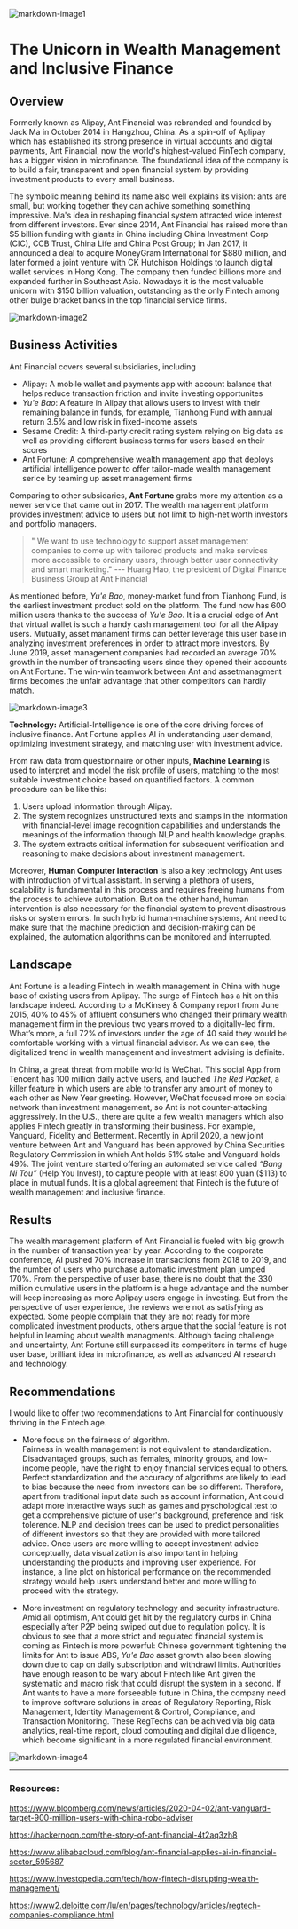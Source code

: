 

![markdown-image1](ant_logo.jpg)
# The Unicorn in Wealth Management and Inclusive Finance

## Overview
Formerly known as Alipay, Ant Financial was rebranded and founded by Jack Ma in October 2014 in Hangzhou, China. As a spin-off of Aplipay which has established its strong presence in virtual accounts and digital payments, Ant Financial, now the world's highest-valued FinTech company, has a bigger vision in microfinance. The foundational idea of the company is to build a fair, transparent and open financial system by providing investment products to every small business. 

The symbolic meaning behind its name also well explains its vision: ants are small, but working together they can achive something something impressive. Ma's idea in reshaping financial system attracted wide interest from different investors. Ever since 2014, Ant Financial has raised more than $5 billion funding with giants in China including China Investment Corp (CIC), CCB Trust, China Life and China Post Group; in Jan 2017, it announced a deal to acquire MoneyGram International for $880 million, and later formed a joint venture with CK Hutchison Holdings to launch digital wallet services in Hong Kong. The company then funded billions more and expanded further in Southeast Asia. Nowadays it is the most valuable unicorn with $150 billion valuation, outstanding as the only Fintech among other bulge bracket banks in the top financial service firms. 

![markdown-image2](ant_value.png)


## Business Activities
Ant Financial covers several subsidiaries, including
* Alipay: A mobile wallet and payments app with account balance that helps reduce transaction friction and invite investing opportunites
* *Yu'e Bao*: A feature in Alipay that allows users to invest with their remaining balance in funds, for example, Tianhong Fund with annual return 3.5% and low risk in fixed-income assets
* Sesame Credit: A third-party credit rating system relying on big data as well as providing different business terms for users based on their scores
* Ant Fortune: A comprehensive wealth management app that deploys artificial intelligence power to offer tailor-made wealth management serice by teaming up asset management firms 

Comparing to other subsidaries, **Ant Fortune** grabs more my attention as a newer service that came out in 2017. The wealth management platform provides investment advice to users but not limit to high-net worth investors and portfolio managers. 

> " We want to use technology to support asset management companies to come up with tailored
> products and make services more accessible to ordinary users, through better user
> connectivity and smart marketing."  --- Huang Hao, the president of Digital Finance
> Business Group at Ant Financial

As mentioned before, *Yu'e Bao*, money-market fund from Tianhong Fund, is the earliest investment product sold on the platform. The fund now has 600 million users thanks to the success of *Yu'e Bao*. It is a crucial edge of Ant that virtual wallet is such a handy cash management tool for all the Alipay users. Mutually, asset manament firms can better leverage this user base in analyzing investment preferences in order to attract more investors. By June 2019, asset management companies had recorded an average 70% growth in the number of transacting users since they opened their accounts on Ant Fortune. The win-win teamwork between Ant and assetmanagment firms becomes the unfair advantage that other competitors can hardly match. 

![markdown-image3](ant_wealth.jpg)

**Technology:** Artificial-Intelligence is one of the core driving forces of inclusive finance. Ant Fortune applies AI in understanding user demand, optimizing investment strategy, and matching user with investment advice. 

From raw data from questionnaire or other inputs, __Machine Learning__ is used to interpret and model the risk profile of users, matching to the most suitable investment choice based on quantified factors. A common procedure can be like this: 

1. Users upload information through Alipay.
2. The system recognizes unstructured texts and stamps in the information with financial-level image recognition capabilities and understands the meanings of the information through NLP and health knowledge graphs.
3. The system extracts critical information for subsequent verification and reasoning to make decisions about investment management. 

Moreover,  __Human Computer Interaction__ is also a key technology Ant uses with introduction of virtual assistant. In serving a plethora of users, scalability is fundamental in this process and requires freeing humans from the process to achieve automation. But on the other hand, human intervention is also necessary for the financial system to prevent disastrous risks or system errors. In such hybrid human-machine systems, Ant need to make sure that the machine prediction and decision-making can be explained, the automation algorithms can be monitored and interrupted.  

## Landscape
Ant Fortune is a leading Fintech in wealth management in China with huge base of existing users from Aplipay. The surge of Fintech has a hit on this landscape indeed. According to a McKinsey & Company report from June 2015, 40% to 45% of affluent consumers who changed their primary wealth management firm in the previous two years moved to a digitally-led firm. What’s more, a full 72% of investors under the age of 40 said they would be comfortable working with a virtual financial advisor. As we can see, the digitalized trend in wealth management and investment advising is definite. 

In China, a great threat from mobile world is WeChat. This social App from Tencent has 100 million daily active users, and lauched *The Red Packet*, a killer feature in which users are able to transfer any amount of money to each other as New Year greeting. However, WeChat focused more on social network than investment management, so Ant is not counter-attacking aggressively. In the U.S., there are quite a few wealth managers which also applies Fintech greatly in transforming their business. For example, Vanguard, Fidelity and Betterment. Recently in April 2020, a new joint venture between Ant and Vanguard has been approved by China Securities Regulatory Commission in which Ant holds 51% stake and Vanguard holds 49%. The joint venture started offering an automated service called *“Bang Ni Tou”* (Help You Invest), to capture people with at least 800 yuan ($113) to place in mutual funds. It is a global agreement that Fintech is the future of wealth management and inclusive finance. 

## Results
The wealth management platform of Ant Financial is fueled with big growth in the number of transaction year by year. According to the corporate conference, AI pushed 70% increase in transactions from 2018 to 2019, and the number of users who purchase automatic investment plan jumped 170%. From the perspective of user base, there is no doubt that the 330 million cumulative users in the platform is a huge advantage and the number will keep increasing as more Aplipay users engage in investing. But from the perspective of user experience, the reviews were not as satisfying as expected. Some people complain that they are not ready for more complicated investment products, others argue that the social feature is not helpful in learning about wealth managments. Although facing challenge and uncertainty, Ant Fortune still surpassed its competitors in terms of huge user base, brilliant idea in microfinance, as well as advanced AI research and technology. 

## Recommendations
I would like to offer two recommendations to Ant Financial for continuously thriving in the Fintech age. 

* More focus on the fairness of algorithm. <br /> 
Fairness in wealth management is not equivalent to standardization. Disadvantaged groups, such as females, minority groups, and low-income people, have the right to enjoy financial services equal to others. Perfect standardization and the accuracy of algorithms are likely to lead to bias because the need from investors can be so different. Therefore, apart from traditional input data such as account information, Ant could adapt more interactive ways such as games and pyschological test to get a comprehensive picture of user's background, preference and risk tolerence. NLP and decision trees can be used to predict personalities of different investors so that they are provided with more tailored advice. Once users are more willing to accept investment advice conceptually, data visualization is also important in helping understanding the products and improving user experience. For instance, a line plot on historical performance on the recommended strategy would help users understand better and more willing to proceed with the strategy. 

* More investment on regulatory technology and security infrastructure. <br />
Amid all optimism, Ant could get hit by the regulatory curbs in China especially after P2P being swiped out due to regulation policy. It is obvious to see that a more strict and regulated financial system is coming as Fintech is more powerful: Chinese government tightening the limits for Ant to issue ABS, *Yu'e Bao* asset growth also been slowing down due to cap on daily subscription and withdrawl limits. Authorities have enough reason to be wary about Fintech like Ant given the systematic and macro risk that could disrupt the system in a second. If Ant wants to have a more forseeable future in China, the company need to improve software solutions in areas of Regulatory Reporting, Risk Management, Identity Management & Control, Compliance, and Transaction Monitoring. These RegTechs can be achived via big data analytics, real-time report, cloud computing and digital due diligence, which become significant in a more regulated financial environment. 

![markdown-image4](ant_reg.png)



---
### Resources: 
https://www.bloomberg.com/news/articles/2020-04-02/ant-vanguard-target-900-million-users-with-china-robo-adviser

https://hackernoon.com/the-story-of-ant-financial-4t2aq3zh8

https://www.alibabacloud.com/blog/ant-financial-applies-ai-in-financial-sector_595687

https://www.investopedia.com/tech/how-fintech-disrupting-wealth-management/

https://www2.deloitte.com/lu/en/pages/technology/articles/regtech-companies-compliance.html
